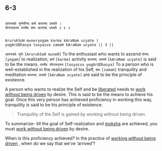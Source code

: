 ## 6-3


```shloka-sa

आरुरुक्षोः मुनेर्योगम् कर्म कारणम् उच्यते ।
योगारूढस्य तस्यैव शमः कारणम् उच्यते ॥ ३ ॥

```
```shloka-sa-hk

ArurukSoH muneryogam karma kAraNam ucyate |
yogArUDhasya tasyaiva zamaH kAraNam ucyate || 3 ||

```
`आरुरुक्षोः मुनेः` `[ArurukSoH muneH]` To the enthusiast who wants to ascend `योगम्` `[yogam]` to realization, `कर्म` `[karma]` activity `कारणम् उच्यते` `[kAraNam ucyate]` is said to be the means. `तस्यैव योगारूढस्य` `[tasyaiva yogArUDhasya]` To a person who is well-established in the realization of his Self, `शमः` `[zamaH]` tranquility and meditation `कारणम् उच्यते` `[kAraNam ucyate]` are said to be the principle of existence.

A person who wants to realize the Self and be 
[liberated](Back-to-Basics.md#Moksha)
 needs to 
[work without being driven](2-40.md#karmayoga)
 by desire. This is said to be the means to achieve his goal. Once this very person has achieved proficiency in working this way, tranquility is said to be his principle of existence. 



<a name='applnote_104'></a>
> Tranquility of the Self is gained by working without being driven.



To summarize- till the goal of Self-realization and 
[moksha](Back-to-Basics.md#Moksha)
 are achieved, you must 
[work without being driven](2-40.md#karmayoga)
 by desire.

When is this proficiency achieved? In the practice of 
[working without being driven](2-40.md#karmayoga)
, when do we say that we’ve ‘arrived’?


